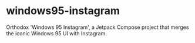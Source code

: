 # windows95-instagram
Orthodox 'Windows 95 Instagram', a Jetpack Compose project that merges the iconic Windows 95 UI with Instagram. 
